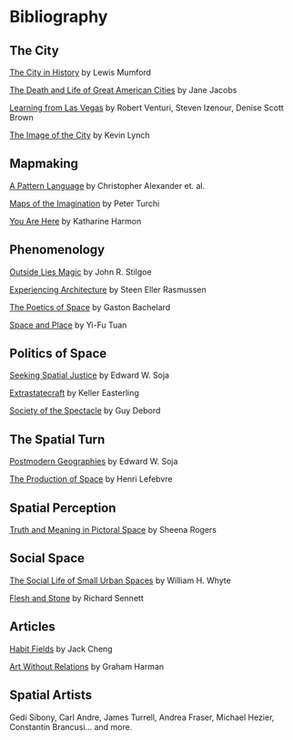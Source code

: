 # Bibliography

## The City
[The City in History](https://smile.amazon.com/City-History-Origins-Transformations-Prospects/dp/0156180359/ref=sr_1_1?ie=UTF8&qid=1466799398&sr=8-1&keywords=lewis+mumford+city) by Lewis Mumford

[The Death and Life of Great American Cities](https://smile.amazon.com/Death-Life-Great-American-Cities/dp/067974195X/ref=pd_bxgy_14_img_2?ie=UTF8&psc=1&refRID=AA46T5GX9HZV2F1602FP) by Jane Jacobs

[Learning from Las Vegas](https://smile.amazon.com/Learning-Las-Vegas-Forgotten-Architectural/dp/026272006X?ie=UTF8&keywords=learning%20from%20las%20vegas&qid=1450119098&redirect=true&ref_=sr_1_1&sa-no-redirect=1&sr=8-1) by Robert Venturi, Steven Izenour, Denise Scott Brown

[The Image of the City](https://smile.amazon.com/Image-City-Kevin-Lynch/dp/0262620014?ie=UTF8&keywords=the%20image%20of%20the%20city&qid=1450118143&redirect=true&ref_=sr_1_1&sa-no-redirect=1&sr=8-1) by Kevin Lynch

## Mapmaking

[A Pattern Language](https://smile.amazon.com/Pattern-Language-Buildings-Construction-Environmental/dp/0195019199?ie=UTF8&keywords=a%20pattern%20language&qid=1448898983&redirect=true&ref_=sr_1_1&sa-no-redirect=1&sr=8-1) by Christopher Alexander et. al.

[Maps of the Imagination](https://books.google.com/books/about/Maps_of_the_Imagination.html?id=jlFoAAAAMAAJ) by Peter Turchi


[You Are Here](http://smile.amazon.com/You-Are-Here-Geographies-Imagination/dp/1568984308?ie=UTF8&keywords=you%20are%20here%20book&qid=1465441223&ref_=sr_1_4&sr=8-4) by Katharine Harmon

## Phenomenology

[Outside Lies Magic](https://smile.amazon.com/Outside-Lies-Magic-Regaining-Awareness-ebook/dp/B002STNBC0?ie=UTF8&keywords=outside%20lies%20magic&qid=1450119353&redirect=true&ref_=sr_1_1&sa-no-redirect=1&sr=8-1) by John R. Stilgoe

[Experiencing Architecture](https://smile.amazon.com/Experiencing-Architecture-Steen-Eiler-Rasmussen/dp/0262680025?ie=UTF8&keywords=poetics%20of%20space&qid=1446578188&ref_=sr_1_13&sa-no-redirect=1&sr=8-13) by Steen Eller Rasmussen

[The Poetics of Space](https://smile.amazon.com/Poetics-Space-Gaston-Bachelard/dp/0807064734?ie=UTF8&keywords=poetics%20of%20space&qid=1446578282&ref_=sr_1_1&sa-no-redirect=1&sr=8-1) by Gaston Bachelard

[Space and Place](http://smile.amazon.com/gp/product/0816638772?keywords=space%20and%20place&qid=1450839133&ref_=sr_1_1&sr=8-1&sa-no-redirect=1) by Yi-Fu Tuan

## Politics of Space

[Seeking Spatial Justice](https://s3.amazonaws.com/arena-attachments/475314/5defef358ce2d96df32b653a5a6ffbcf.pdf) by Edward W. Soja

[Extrastatecraft](http://smile.amazon.com/Extrastatecraft-Power-Infrastructure-Keller-Easterling/dp/1781685878?ie=UTF8&keywords=extrastatecraft&qid=1465441516&ref_=sr_1_1&sr=8-1) by Keller Easterling

[Society of the Spectacle](https://monoskop.org/images/e/e4/Debord_Guy_Society_of_the_Spectacle_1970.pdf) by Guy Debord

## The Spatial Turn

[Postmodern Geographies](https://smile.amazon.com/Postmodern-Geographies-Reassertion-Critical-Thinkers/dp/1844676692?ie=UTF8&dpID=31-Dsf9xuzL&dpSrc=sims&preST=_AC_UL160_SR106%2C160_&refRID=1RP474BGP3A7PGE32XXP&ref_=pd_sim_14_4&sa-no-redirect=1) by Edward W. Soja

[The Production of Space](https://smile.amazon.com/Production-Space-Henri-Lefebvre/dp/0631181776?ie=UTF8&keywords=poetics%20of%20space&qid=1446578188&ref_=sr_1_10&sa-no-redirect=1&sr=8-10) by Henri Lefebvre

## Spatial Perception

[Truth and Meaning in Pictoral Space](https://s3.amazonaws.com/arena-attachments/503613/1b76b9d4f7725a319c9759be78353667.pdf) by Sheena Rogers

## Social Space

[The Social Life of Small Urban Spaces](https://smile.amazon.com/Social-Life-Small-Urban-Spaces/dp/097063241X?ie=UTF8&keywords=The%20Social%20Life%20of%20Small%20Urban%20Spaces%20by%20William%20Whyte&qid=1450119085&redirect=true&ref_=sr_1_1&sa-no-redirect=1&sr=8-1) by William H. Whyte

[Flesh and Stone](https://smile.amazon.com/Flesh-Stone-Body-Western-Civilization/dp/0393313913?ie=UTF8&keywords=flesh%20and%20stone&qid=1447029849&redirect=true&ref_=sr_1_1&sa-no-redirect=1&sr=8-1) by Richard Sennett

## Articles

[Habit Fields](http://jackcheng.com/habit-fields) by Jack Cheng

[Art Without Relations](http://artreview.com/features/september_2014_graham_harman_relations/) by Graham Harman

## Spatial Artists

Gedi Sibony, Carl Andre, James Turrell, Andrea Fraser, Michael Hezier, Constantin Brancusi… and more. 